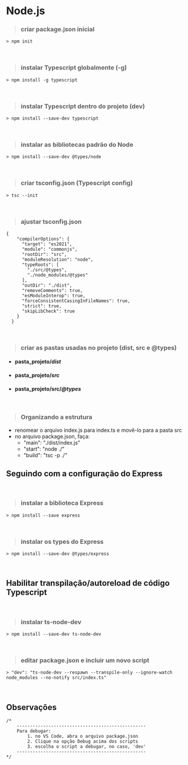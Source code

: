 # Node.js

>### criar package.json inicial

```
> npm init
```
&nbsp;
>### instalar Typescript globalmente (-g)
```
> npm install -g typescript
```
&nbsp;
>### instalar Typescript dentro do projeto (dev)
```
> npm install --save-dev typescript
```
&nbsp;
>### instalar as bibliotecas padrão do Node
```
> npm install --save-dev @types/node
```
&nbsp;
>### criar tsconfig.json (Typescript config)
```
> tsc --init
```
&nbsp;
>### ajustar tsconfig.json
```
{
    "compilerOptions": {
      "target": "es2021",
      "module": "commonjs",
      "rootDir": "src",
      "moduleResolution": "node",
      "typeRoots": [
        "./src/@types", 
        "./node_modules/@types"
      ],
      "outDir": "./dist",
      "removeComments": true,
      "esModuleInterop": true,
      "forceConsistentCasingInFileNames": true,
      "strict": true,
      "skipLibCheck": true
    }
  }
```
&nbsp;
>### criar as pastas usadas no projeto (dist, src e @types)

- #### pasta_projeto/___dist___
- #### pasta_projeto/___src___
- #### pasta_projeto/src/___@types___
&nbsp;
>### Organizando a estrutura
- renomear o arquivo index.js para index.ts e movê-lo para a pasta src
- no arquivo package.json, faça:
  - "main": "./dist/index.js"
  - "start": "node ./"
  - "build": "tsc -p ./"
&nbsp;
&nbsp;
## Seguindo com a configuração do Express
&nbsp;
>### instalar a biblioteca Express
```
> npm install --save express
```
&nbsp;
>### instalar os types do Express
```
> npm install --save-dev @types/express
```
&nbsp;
## Habilitar transpilação/autoreload de código Typescript
&nbsp;
>### instalar ts-node-dev
```
> npm install --save-dev ts-node-dev
```
&nbsp;
>### editar package.json e incluir um novo script
```
> "dev": "ts-node-dev --respawn --transpile-only --ignore-watch node_modules --no-notify src/index.ts"
```
&nbsp;
&nbsp;
## Observações
```
/*
    -------------------------------------------------
    Para debugar: 
        1. no VS Code, abra o arquivo package.json
        2. Clique na opção Debug acima dos scripts
        3. escolha o script a debugar, no caso, 'dev'
    -------------------------------------------------
*/
```

